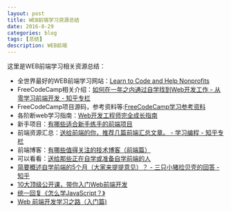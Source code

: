 ```yaml
---
layout: post
title: WEB前端学习资源总结
date: 2016-8-29
categories: blog
tags: [总结]
description: WEB前端 
---
```


这里是WEB前端学习相关资源总结：                   

- 全世界最好的WEB前端学习网站：[Learn to Code and Help Nonprofits](https://www.freecodecamp.com/)    
- FreeCodeCamp相关介绍：[如何在一年之内通过自学找到Web开发工作 - 从零学习前端开发 - 知乎专栏](https://zhuanlan.zhihu.com/p/22213177)
- FreeCodeCamp项目源码，参考资料等:[FreeCodeCamp学习参考资料](https://zhuanlan.zhihu.com/p/22841310)
- 各阶断web学习指南：[Web开发工程师完全成长指南](https://zhuanlan.zhihu.com/p/22978846)
- 新手项目：[有哪些适合新手练手的前端项目](https://zhuanlan.zhihu.com/p/22766255)
- 前端资源汇总：[送给前端的你，推荐几篇前端汇总文章。 - 学习编程 - 知乎专栏](https://zhuanlan.zhihu.com/p/22229868)
- 前端博客：[有哪些值得关注的技术博客（前端篇）](https://zhuanlan.zhihu.com/p/22276837)
- 可以看看：[送给那些正在自学或准备自学前端的人](https://zhuanlan.zhihu.com/p/22385795)
- [简要概述自学前端的5个月（大家来提提意见）？ - 三只小猪捡贝壳的回答 - 知乎](https://www.zhihu.com/question/36982021/answer/122581573?from=profile_answer_card)
- [10大顶级公开课，带你入门Web前端开发](https://zhuanlan.zhihu.com/p/22700195)
- [统一回复《怎么学JavaScript？》](https://zhuanlan.zhihu.com/p/22703019)
- [Web 前端开发学习之路（入门篇)](http://www.jianshu.com/p/b9ad2af81e35)